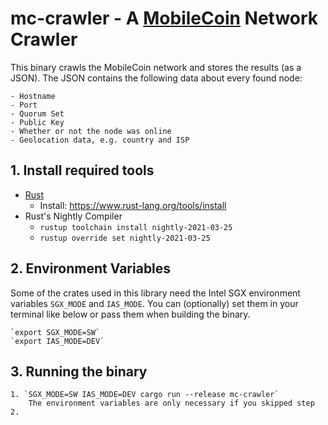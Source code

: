 # mc-crawler - A [MobileCoin](https://github.com/mobilecoinfoundation/mobilecoin) Network Crawler
This binary crawls the MobileCoin network and stores the results (as a JSON).
The JSON contains the following data about every found node:

    - Hostname
    - Port
    - Quorum Set
    - Public Key
    - Whether or not the node was online
    - Geolocation data, e.g. country and ISP

## 1. Install required tools

   - [Rust](https://www.rust-lang.org)
        - Install: https://www.rust-lang.org/tools/install
   - Rust's Nightly Compiler
        - `rustup toolchain install nightly-2021-03-25`
        - `rustup override set nightly-2021-03-25`    

## 2. Environment Variables 
Some of the crates used in this library need the Intel SGX environment variables
`SGX_MODE` and `IAS_MODE`.
You can (optionally) set them in your terminal like below or pass them when building the binary.

    `export SGX_MODE=SW`
    `export IAS_MODE=DEV`

## 3. Running the binary
    1. `SGX_MODE=SW IAS_MODE=DEV cargo run --release mc-crawler`
        The environment variables are only necessary if you skipped step 2.

